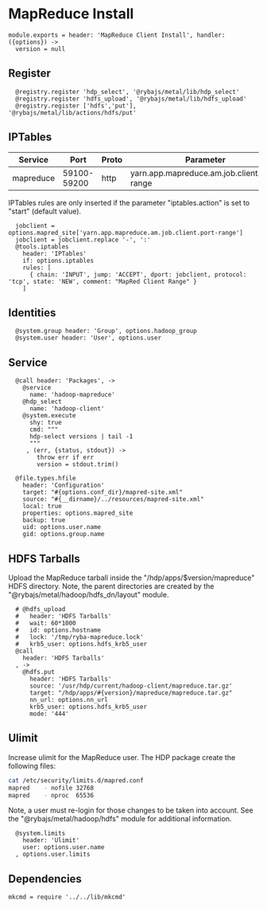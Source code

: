 
# MapReduce Install

    module.exports = header: 'MapReduce Client Install', handler: ({options}) ->
      version = null

## Register

      @registry.register 'hdp_select', '@rybajs/metal/lib/hdp_select'
      @registry.register 'hdfs_upload', '@rybajs/metal/lib/hdfs_upload'
      @registry.register ['hdfs','put'], '@rybajs/metal/lib/actions/hdfs/put'

## IPTables

| Service    | Port        | Proto | Parameter                                   |
|------------|-------------|-------|---------------------------------------------|
| mapreduce  | 59100-59200 | http  | yarn.app.mapreduce.am.job.client.port-range |


IPTables rules are only inserted if the parameter "iptables.action" is set to
"start" (default value).

      jobclient = options.mapred_site['yarn.app.mapreduce.am.job.client.port-range']
      jobclient = jobclient.replace '-', ':'
      @tools.iptables
        header: 'IPTables'
        if: options.iptables
        rules: [
          { chain: 'INPUT', jump: 'ACCEPT', dport: jobclient, protocol: 'tcp', state: 'NEW', comment: "MapRed Client Range" }
        ]

## Identities

      @system.group header: 'Group', options.hadoop_group
      @system.user header: 'User', options.user

## Service

      @call header: 'Packages', ->
        @service
          name: 'hadoop-mapreduce'
        @hdp_select
          name: 'hadoop-client'
        @system.execute
          shy: true
          cmd: """
          hdp-select versions | tail -1
          """
         , (err, {status, stdout}) ->
            throw err if err
            version = stdout.trim()

      @file.types.hfile
        header: 'Configuration'
        target: "#{options.conf_dir}/mapred-site.xml"
        source: "#{__dirname}/../resources/mapred-site.xml"
        local: true
        properties: options.mapred_site
        backup: true
        uid: options.user.name
        gid: options.group.name

## HDFS Tarballs

Upload the MapReduce tarball inside the "/hdp/apps/$version/mapreduce"
HDFS directory. Note, the parent directories are created by the
"@rybajs/metal/hadoop/hdfs_dn/layout" module.

      # @hdfs_upload
      #   header: 'HDFS Tarballs'
      #   wait: 60*1000
      #   id: options.hostname
      #   lock: '/tmp/ryba-mapreduce.lock'
      #   krb5_user: options.hdfs_krb5_user
      @call
        header: 'HDFS Tarballs'
      , ->
        @hdfs.put
          header: 'HDFS Tarballs'
          source: '/usr/hdp/current/hadoop-client/mapreduce.tar.gz'
          target: "/hdp/apps/#{version}/mapreduce/mapreduce.tar.gz"
          nn_url: options.nn_url
          krb5_user: options.hdfs_krb5_user
          mode: '444'

## Ulimit

Increase ulimit for the MapReduce user. The HDP package create the following
files:

```bash
cat /etc/security/limits.d/mapred.conf
mapred    - nofile 32768
mapred    - nproc  65536
```

Note, a user must re-login for those changes to be taken into account. See
the "@rybajs/metal/hadoop/hdfs" module for additional information.

      @system.limits
        header: 'Ulimit'
        user: options.user.name
      , options.user.limits

## Dependencies

    mkcmd = require '../../lib/mkcmd'
